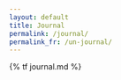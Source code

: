 ```yaml
---
layout: default
title: Journal
permalink: /journal/
permalink_fr: /un-journal/
---
```


{% tf journal.md %}

